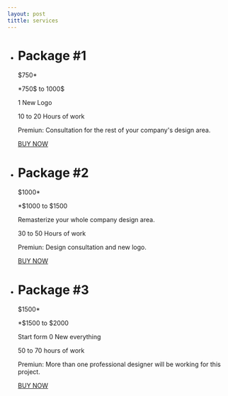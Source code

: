 ```yaml
---
layout: post
tittle: services
---
```

<div class="wrap">
<div class="table">
<ul>
  
<li>
  <div class="top">
    <h1>Package #1</h1>
    <div class="circle">$750*</div>
  </div>
  <div class="bottom">
    <p><span>*750$ to 1000$</span></p>
    <p><span>1</span> New Logo</p>
    <p><span>10 to 20</span> Hours of work</p>
    <p><span>Premiun:</span> Consultation for the rest of your
company's design area. </p>
    <div class="sign">
    <a href='#' class='button'>BUY NOW</a>
    </div>
  </div>
</li>
  
<li>
  <div class="top">
    <h1>Package #2</h1>
    <div class="circle">$1000*</div>
  </div>
    <div class="bottom">
    <p><span>*$1000 to $1500</span></p>
    <p><span>Remasterize</span> your whole company design area.</p>
    <p><span>30 to 50</span> Hours of work</p>
    <p><span>Premiun:</span> Design consultation and new logo.</p>
    <div class="sign">
    <a href='#' class='button'>BUY NOW</a>
    </div>
  </div>
</li>
  
<li>
  <div class="top">
    <h1>Package #3</h1>
    <div class="circle">$1500*</div>
  </div>
    <div class="bottom">
    <p><span>*$1500 to $2000</span></p>
    <p><span>Start form 0</span> New everything</p>
    <p><span>50 to 70</span> hours of work</p>
    <p><span>Premiun:</span> More than one professional designer will be working for this project.</p>
    <div class="sign">
    <a href='#' class='button'>BUY NOW</a>
    </div>
  </div>
</li>  
</ul>
</div>
</div>
